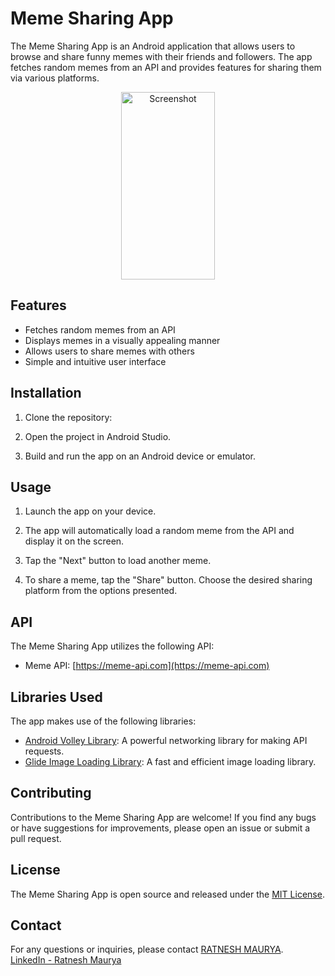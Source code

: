 # Meme Sharing App

The Meme Sharing App is an Android application that allows users to browse and share funny memes with their friends and followers. The app fetches random memes from an API and provides features for sharing them via various platforms.
<p align="center">
<img src="https://github.com/ratnesh-maurya/Meme-App/assets/85143283/0f4394e7-1d12-4393-b6c2-ca947cf2ee58-resized.png" alt="Screenshot" width="150" height="300"/>
 </p>

## Features

- Fetches random memes from an API
- Displays memes in a visually appealing manner
- Allows users to share memes with others
- Simple and intuitive user interface

## Installation

1. Clone the repository:

2. Open the project in Android Studio.

3. Build and run the app on an Android device or emulator.

## Usage

1. Launch the app on your device.

2. The app will automatically load a random meme from the API and display it on the screen.

3. Tap the "Next" button to load another meme.

4. To share a meme, tap the "Share" button. Choose the desired sharing platform from the options presented.

## API

The Meme Sharing App utilizes the following API:

- Meme API: [https://meme-api.com](https://meme-api.com)

## Libraries Used

The app makes use of the following libraries:

- [Android Volley Library](https://github.com/google/volley): A powerful networking library for making API requests.
- [Glide Image Loading Library](https://github.com/bumptech/glide): A fast and efficient image loading library.

## Contributing

Contributions to the Meme Sharing App are welcome! If you find any bugs or have suggestions for improvements, please open an issue or submit a pull request.

## License

The Meme Sharing App is open source and released under the [MIT License](/LICENSE).

## Contact

For any questions or inquiries, please contact [RATNESH MAURYA](mailto:ratneshmaurya2311@gmail.com).<br>
[LinkedIn - Ratnesh Maurya](https://www.linkedin.com/in/ratnesh-maurya/)
